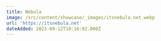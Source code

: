 ```yaml
---
title: Nebula
image: /src/content/showcase/_images/itsnebula.net.webp
url: 'https://itsnebula.net'
dateAdded: 2023-09-12T10:16:02.000Z
---
```


